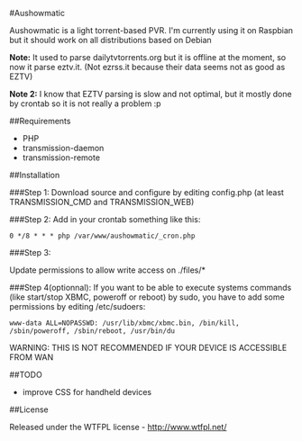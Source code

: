 #Aushowmatic

Aushowmatic is a light torrent-based PVR. I'm currently using it on Raspbian but it should work on all distributions based on Debian

**Note:** It used to parse dailytvtorrents.org but it is offline at the moment, so now it parse eztv.it. (Not ezrss.it because their data seems not as good as EZTV)

**Note 2:** I know that EZTV parsing is slow and not optimal, but it mostly done by crontab so it is not really a problem :p

##Requirements

- PHP
- transmission-daemon
- transmission-remote

##Installation

###Step 1:
Download source and configure by editing config.php
(at least TRANSMISSION_CMD and TRANSMISSION_WEB)

###Step 2:
Add in your crontab something like this:


	0 */8 * * * php /var/www/aushowmatic/_cron.php

###Step 3:

Update permissions to allow write access on ./files/*
	
###Step 4(optionnal):
If you want to be able to execute systems commands (like start/stop XBMC, poweroff or reboot) by sudo, you have to add some permissions by editing /etc/sudoers:


	www-data ALL=NOPASSWD: /usr/lib/xbmc/xbmc.bin, /bin/kill, /sbin/poweroff, /sbin/reboot, /usr/bin/du


WARNING: THIS IS NOT RECOMMENDED IF YOUR DEVICE IS ACCESSIBLE FROM WAN

##TODO

- improve CSS for handheld devices

##License

Released under the WTFPL license - http://www.wtfpl.net/
